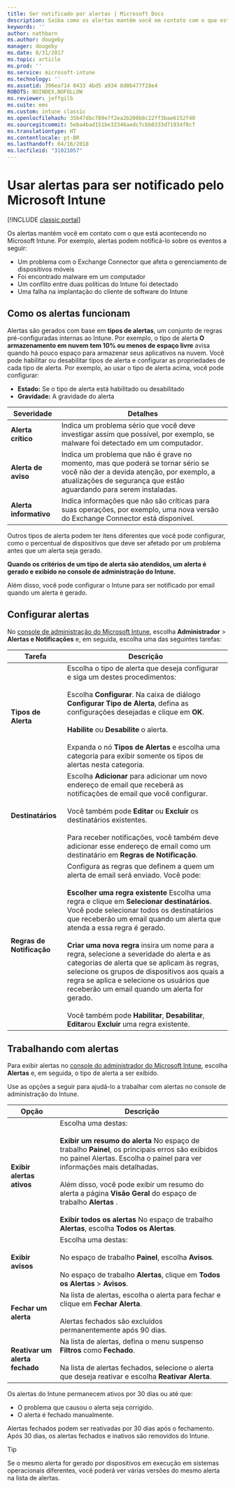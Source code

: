 ```yaml
---
title: Ser notificado por alertas | Microsoft Docs
description: Saiba como os alertas mantêm você em contato com o que está acontecendo no Microsoft Intune.
keywords: ''
author: nathbarn
ms.author: dougeby
manager: dougeby
ms.date: 8/31/2017
ms.topic: article
ms.prod: ''
ms.service: microsoft-intune
ms.technology: ''
ms.assetid: 396ea714 0433 4bd5 a934 8d0b477f28e4
ROBOTS: NOINDEX,NOFOLLOW
ms.reviewer: jeffgilb
ms.suite: ems
ms.custom: intune classic
ms.openlocfilehash: 35b47dbc789e7f2ea2b200b8c22ff3bae6152f40
ms.sourcegitcommit: 5eba4bad151be32346aedc7cbb0333d71934f8cf
ms.translationtype: HT
ms.contentlocale: pt-BR
ms.lasthandoff: 04/16/2018
ms.locfileid: "31021057"
---
```

#  <a name="use-alerts-to-get-notified-by-microsoft-intune"></a>Usar alertas para ser notificado pelo Microsoft Intune

[!INCLUDE [classic portal](../includes/classic-portal.md)]

Os alertas mantém você em contato com o que está acontecendo no Microsoft Intune. Por exemplo, alertas podem notificá-lo sobre os eventos a seguir:
- Um problema com o Exchange Connector que afeta o gerenciamento de dispositivos móveis
- Foi encontrado malware em um computador
- Um conflito entre duas políticas do Intune foi detectado
- Uma falha na implantação do cliente de software do Intune

## <a name="how-alerts-work"></a>Como os alertas funcionam

Alertas são gerados com base em **tipos de alertas**, um conjunto de regras pré-configuradas internas ao Intune. Por exemplo, o tipo de alerta **O armazenamento em nuvem tem 10% ou menos de espaço livre** avisa quando há pouco espaço para armazenar seus aplicativos na nuvem. Você pode habilitar ou desabilitar tipos de alerta e configurar as propriedades de cada tipo de alerta. Por exemplo, ao usar o tipo de alerta acima, você pode configurar:

- **Estado:** Se o tipo de alerta está habilitado ou desabilitado
- **Gravidade:** A gravidade do alerta

|Severidade|Detalhes|
|--|---|
|**Alerta crítico**|Indica um problema sério que você deve investigar assim que possível, por exemplo, se malware foi detectado em um computador.|
|**Alerta de aviso**|Indica um problema que não é grave no momento, mas que poderá se tornar sério se você não der a devida atenção, por exemplo, a atualizações de segurança que estão aguardando para serem instaladas.|
|**Alerta informativo**|Indica informações que não são críticas para suas operações, por exemplo, uma nova versão do Exchange Connector está disponível.|

Outros tipos de alerta podem ter itens diferentes que você pode configurar, como o percentual de dispositivos que deve ser afetado por um problema antes que um alerta seja gerado.

**Quando os critérios de um tipo de alerta são atendidos, um alerta é gerado e exibido no console de administração do Intune.**

Além disso, você pode configurar o Intune para ser notificado por email quando um alerta é gerado.

## <a name="set-up-alerts"></a>Configurar alertas

No [console de administração do Microsoft Intune](https://manage.microsoft.com), escolha **Administrador** &gt; **Alertas e Notificações** e, em seguida, escolha uma das seguintes tarefas:

|Tarefa|Descrição|
|---|------|
|**Tipos de Alerta**|Escolha o tipo de alerta que deseja configurar e siga um destes procedimentos:<br /><br />Escolha **Configurar**. Na caixa de diálogo **Configurar Tipo de Alerta**, defina as configurações desejadas e clique em **OK**.<br /><br />**Habilite** ou **Desabilite** o alerta.<br /><br />Expanda o nó **Tipos de Alertas** e escolha uma categoria para exibir somente os tipos de alertas nesta categoria.|
|**Destinatários**|Escolha **Adicionar** para adicionar um novo endereço de email que receberá as notificações de email que você configurar.<br /><br />Você também pode **Editar** ou **Excluir** os destinatários existentes.<br /><br />Para receber notificações, você também deve adicionar esse endereço de email como um destinatário em **Regras de Notificação**.|
|**Regras de Notificação**|Configura as regras que definem a quem um alerta de email será enviado. Você pode:<br /><br />**Escolher uma regra existente** Escolha uma regra e clique em **Selecionar destinatários**. Você pode selecionar todos os destinatários que receberão um email quando um alerta que atenda a essa regra é gerado.<br /><br />**Criar uma nova regra** insira um nome para a regra, selecione a severidade do alerta e as categorias de alerta que se aplicam às regras, selecione os grupos de dispositivos aos quais a regra se aplica e selecione os usuários que receberão um email quando um alerta for gerado.<br /><br />Você também pode **Habilitar**, **Desabilitar**, **Editar**ou **Excluir** uma regra existente.|

## <a name="working-with-alerts"></a>Trabalhando com alertas

Para exibir alertas no [console do administrador do Microsoft Intune](https://manage.microsoft.com), escolha **Alertas** e, em seguida, o tipo de alerta a ser exibido.

Use as opções a seguir para ajudá-lo a trabalhar com alertas no console de administração do Intune.

|Opção|Descrição|
|-----|----|
|**Exibir alertas ativos**|Escolha uma destas:<br /><br />**Exibir um resumo do alerta** No espaço de trabalho **Painel**, os principais erros são exibidos no painel Alertas. Escolha o painel para ver informações mais detalhadas.<br /><br />Além disso, você pode exibir um resumo do alerta a página **Visão Geral** do espaço de trabalho **Alertas** .<br /><br />**Exibir todos os alertas** No espaço de trabalho **Alertas**, escolha **Todos os Alertas**.|
|**Exibir avisos**|Escolha uma destas:<br /><br />No espaço de trabalho **Painel**, escolha **Avisos**.<br /><br />No espaço de trabalho **Alertas**, clique em **Todos os Alertas** &gt; **Avisos**.|
|**Fechar um alerta**|Na lista de alertas, escolha o alerta para fechar e clique em **Fechar Alerta**.<br /><br />Alertas fechados são excluídos permanentemente após 90 dias.|
|**Reativar um alerta fechado**|Na lista de alertas, defina o menu suspenso **Filtros** como **Fechado**.<br /><br />Na lista de alertas fechados, selecione o alerta que deseja reativar e escolha **Reativar Alerta**.|

Os alertas do Intune permanecem ativos por 30 dias ou até que:

- O problema que causou o alerta seja corrigido.
- O alerta é fechado manualmente.

Alertas fechados podem ser reativadas por 30 dias após o fechamento. Após 30 dias, os alertas fechados e inativos são removidos do Intune.

> [!TIP]
> Se o mesmo alerta for gerado por dispositivos em execução em sistemas operacionais diferentes, você poderá ver várias versões do mesmo alerta na lista de alertas.
